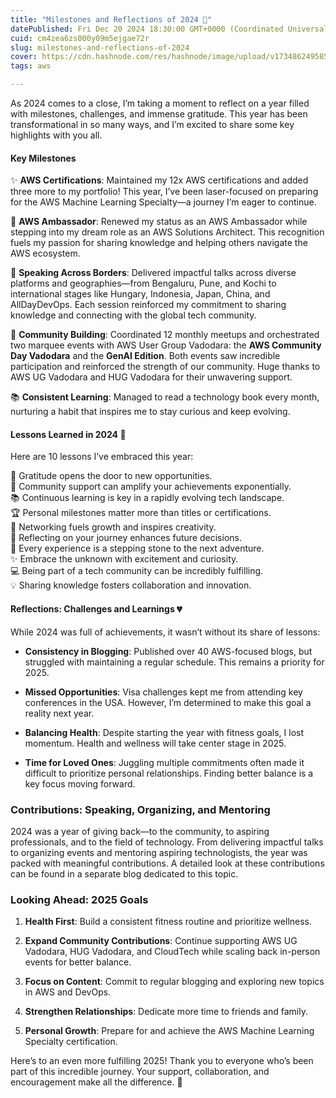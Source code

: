 ```yaml
---
title: "Milestones and Reflections of 2024 🚀"
datePublished: Fri Dec 20 2024 18:30:00 GMT+0000 (Coordinated Universal Time)
cuid: cm4zea6zs000y09m5ejgae72r
slug: milestones-and-reflections-of-2024
cover: https://cdn.hashnode.com/res/hashnode/image/upload/v1734862495852/2f08e22b-d648-4eda-a58e-c893d8a52be0.png
tags: aws

---
```


As 2024 comes to a close, I’m taking a moment to reflect on a year filled with milestones, challenges, and immense gratitude. This year has been transformational in so many ways, and I’m excited to share some key highlights with you all.

#### Key Milestones

✨ **AWS Certifications**: Maintained my 12x AWS certifications and added three more to my portfolio! This year, I’ve been laser-focused on preparing for the AWS Machine Learning Specialty—a journey I’m eager to continue.

🎉 **AWS Ambassador**: Renewed my status as an AWS Ambassador while stepping into my dream role as an AWS Solutions Architect. This recognition fuels my passion for sharing knowledge and helping others navigate the AWS ecosystem.

🎤 **Speaking Across Borders**: Delivered impactful talks across diverse platforms and geographies—from Bengaluru, Pune, and Kochi to international stages like Hungary, Indonesia, Japan, China, and AllDayDevOps. Each session reinforced my commitment to sharing knowledge and connecting with the global tech community.

🤝 **Community Building**: Coordinated 12 monthly meetups and orchestrated two marquee events with AWS User Group Vadodara: the **AWS Community Day Vadodara** and the **GenAI Edition**. Both events saw incredible participation and reinforced the strength of our community. Huge thanks to AWS UG Vadodara and HUG Vadodara for their unwavering support.

📚 **Consistent Learning**: Managed to read a technology book every month, nurturing a habit that inspires me to stay curious and keep evolving.

#### Lessons Learned in 2024 🌟

Here are 10 lessons I’ve embraced this year:

🙏 Gratitude opens the door to new opportunities.  
🌟 Community support can amplify your achievements exponentially.  
📚 Continuous learning is key in a rapidly evolving tech landscape.  
🏆 Personal milestones matter more than titles or certifications.  
🤝 Networking fuels growth and inspires creativity.  
🧠 Reflecting on your journey enhances future decisions.  
🚀 Every experience is a stepping stone to the next adventure.  
✨ Embrace the unknown with excitement and curiosity.  
💻 Being part of a tech community can be incredibly fulfilling.  
💡 Sharing knowledge fosters collaboration and innovation.

#### Reflections: Challenges and Learnings 💔

While 2024 was full of achievements, it wasn’t without its share of lessons:

* **Consistency in Blogging**: Published over 40 AWS-focused blogs, but struggled with maintaining a regular schedule. This remains a priority for 2025.
    
* **Missed Opportunities**: Visa challenges kept me from attending key conferences in the USA. However, I’m determined to make this goal a reality next year.
    
* **Balancing Health**: Despite starting the year with fitness goals, I lost momentum. Health and wellness will take center stage in 2025.
    
* **Time for Loved Ones**: Juggling multiple commitments often made it difficult to prioritize personal relationships. Finding better balance is a key focus moving forward.
    

### Contributions: Speaking, Organizing, and Mentoring

2024 was a year of giving back—to the community, to aspiring professionals, and to the field of technology. From delivering impactful talks to organizing events and mentoring aspiring technologists, the year was packed with meaningful contributions. A detailed look at these contributions can be found in a separate blog dedicated to this topic.

### Looking Ahead: 2025 Goals

1. **Health First**: Build a consistent fitness routine and prioritize wellness.
    
2. **Expand Community Contributions**: Continue supporting AWS UG Vadodara, HUG Vadodara, and CloudTech while scaling back in-person events for better balance.
    
3. **Focus on Content**: Commit to regular blogging and exploring new topics in AWS and DevOps.
    
4. **Strengthen Relationships**: Dedicate more time to friends and family.
    
5. **Personal Growth**: Prepare for and achieve the AWS Machine Learning Specialty certification.
    

Here’s to an even more fulfilling 2025! Thank you to everyone who’s been part of this incredible journey. Your support, collaboration, and encouragement make all the difference. 🙏